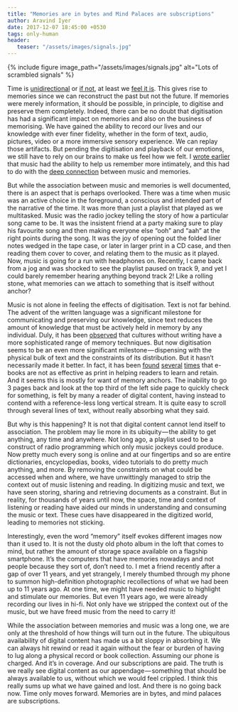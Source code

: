 ```yaml
---
title: "Memories are in bytes and Mind Palaces are subscriptions"
author: Aravind Iyer
date: 2017-12-07 18:45:00 +0530
tags: only-human
header:
   teaser: "/assets/images/signals.jpg"
---
```

{% include figure image_path="/assets/images/signals.jpg" alt="Lots of scrambled signals" %}

Time is [unidirectional](https://en.wikipedia.org/wiki/Arrow_of_time) or [if not](https://www.quantamagazine.org/a-debate-over-the-physics-of-time-20160719/), at least we [feel it is](https://www.scientificamerican.com/article/your-brain-has-two-clocks/). This gives rise to memories since we can reconstruct the past but not the future. If memories were merely information, it should be possible, in principle, to digitise and preserve them completely. Indeed, there can be no doubt that digitisation has had a significant impact on memories and also on the business of memorising. We have gained the ability to record our lives and our knowledge with ever finer fidelity, whether in the form of text, audio, pictures, video or a more immersive sensory experience. We can replay those artifacts. But pending the digitisation and playback of our emotions, we still have to rely on our brains to make us feel how we felt. I [wrote earlier](https://medium.com/@.aravindiyer/memories-mind-palaces-and-music-c819d48219e5) that music had the ability to help us remember more intimately, and this had to do with the [deep connection](http://www.bbc.com/culture/story/20140417-why-does-music-evoke-memories) between music and memories.

But while the association between music and memories is well documented, there is an aspect that is perhaps overlooked. There was a time when music was an active choice in the foreground, a conscious and intended part of the narrative of the time. It was more than just a playlist that played as we multitasked. Music was the radio jockey telling the story of how a particular song came to be. It was the insistent friend at a party making sure to play his favourite song and then making everyone else “ooh” and “aah” at the right points during the song. It was the joy of opening out the folded liner notes wedged in the tape case, or later in larger print in a CD case, and then reading them cover to cover, and relating them to the music as it played. Now, music is going for a run with headphones on. Recently, I came back from a jog and was shocked to see the playlist paused on track 9, and yet I could barely remember hearing anything beyond track 2! Like a rolling stone, what memories can we attach to something that is itself without anchor?

Music is not alone in feeling the effects of digitisation. Text is not far behind. The advent of the written language was a significant milestone for communicating and preserving our knowledge, since text reduces the amount of knowledge that must be actively held in memory by any individual. Duly, it has been [observed](https://aeon.co/ideas/this-ancient-mnemonic-technique-builds-a-palace-of-memory) that cultures without writing have a more sophisticated range of memory techniques. But now digitisation seems to be an even more significant milestone — dispensing with the physical bulk of text and the constraints of its distribution. But it hasn’t necessarily made it better. In fact, it has been [found](https://www.psychologytoday.com/blog/nature-brain-and-culture/201102/the-problem-the-web-and-e-books-is-there-s-no-space-them) [several](http://healthland.time.com/2012/03/14/do-e-books-impair-memory/) [times](https://theconversation.com/do-students-lose-depth-in-digital-reading-61897) that e-books are not as effective as print in helping readers to learn and retain. And it seems this is mostly for want of memory anchors. The inability to go 3 pages back and look at the top third of the left side page to quickly check for something, is felt by many a reader of digital content, having instead to contend with a reference-less long vertical stream. It is quite easy to scroll through several lines of text, without really absorbing what they said.

But why is this happening? It is not that digital content cannot lend itself to association. The problem may lie more in its ubiquity — the ability to get anything, any time and anywhere. Not long ago, a playlist used to be a construct of radio programming which only music jockeys could produce. Now pretty much every song is online and at our fingertips and so are entire dictionaries, encyclopedias, books, video tutorials to do pretty much anything, and more. By removing the constraints on what could be accessed when and where, we have unwittingly managed to strip the context out of music listening and reading. In digitizing music and text, we have seen storing, sharing and retrieving documents as a constraint. But in reality, for thousands of years until now, the space, time and context of listening or reading have aided our minds in understanding and consuming the music or text. These cues have disappeared in the digitized world, leading to memories not sticking.

Interestingly, even the word “memory” itself evokes different images now than it used to. It is not the dusty old photo album in the loft that comes to mind, but rather the amount of storage space available on a flagship smartphone. It’s the computers that have memories nowadays and not people because they sort of, don’t need to. I met a friend recently after a gap of over 11 years, and yet strangely, I merely thumbed through my phone to summon high-definition photographic recollections of what we had been up to 11 years ago. At one time, we might have needed music to highlight and stimulate our memories. But even 11 years ago, we were already recording our lives in hi-fi. Not only have we stripped the context out of the music, but we have freed music from the need to carry it!

While the association between memories and music was a long one, we are only at the threshold of how things will turn out in the future. The ubiquitous availability of digital content has made us a bit sloppy in absorbing it. We can always hit rewind or read it again without the fear or burden of having to lug along a physical record or book collection. Assuming our phone is charged. And it’s in coverage. And our subscriptions are paid. The truth is we really see digital content as our appendage — something that should be always available to us, without which we would feel crippled. I think this really sums up what we have gained and lost. And there is no going back now. Time only moves forward. Memories are in bytes, and mind palaces are subscriptions.
